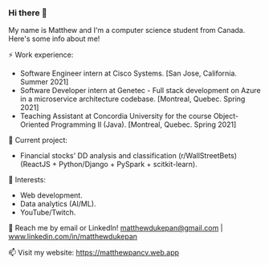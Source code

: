 ### Hi there 👋

My name is Matthew and I'm a computer science student from Canada. Here's some info about me!

⚡ Work experience: <br>
- Software Engineer intern at Cisco Systems. [San Jose, California. Summer 2021]
- Software Developer intern at Genetec - Full stack development on Azure in a microservice architecture codebase. [Montreal, Quebec. Spring 2021]
- Teaching Assistant at Concordia University for the course Object-Oriented Programming II (Java). [Montreal, Quebec. Spring 2021]

🔭 Current project: 
- Financial stocks' DD analysis and classification (r/WallStreetBets) (ReactJS + Python/Django + PySpark + scitkit-learn).

🌱 Interests:
- Web development.
- Data analytics (AI/ML).
- YouTube/Twitch.

💬 Reach me by email or LinkedIn! matthewdukepan@gmail.com | www.linkedin.com/in/matthewdukepan

📫 Visit my website: https://matthewpancv.web.app

<!--[![Top Langs](https://github-readme-stats.vercel.app/api/top-langs/?username=fryingpannn&layout=compact&hide=tex)](https://github.com/anuraghazra/github-readme-stats)-->

<!--
**Fryingpannn/Fryingpannn** is a ✨ _special_ ✨ repository because its `README.md` (this file) appears on your GitHub profile.

Here are some ideas to get you started:

- 🔭 I’m currently working on ...
- 🌱 I’m currently learning ...
- 👯 I’m looking to collaborate on ...
- 🤔 I’m looking for help with ...
- 💬 Ask me about ...
- 📫 How to reach me: ...
- 😄 Pronouns: ...
- ⚡ Fun fact: ...
-->
